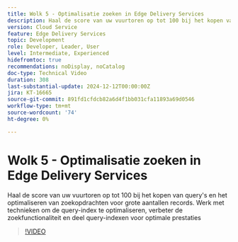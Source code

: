 ```yaml
---
title: Wolk 5 - Optimalisatie zoeken in Edge Delivery Services
description: Haal de score van uw vuurtoren op tot 100 bij het kopen van query's en het optimaliseren van zoekopdrachten voor grote aantallen records.
version: Cloud Service
feature: Edge Delivery Services
topic: Development
role: Developer, Leader, User
level: Intermediate, Experienced
hidefromtoc: true
recommendations: noDisplay, noCatalog
doc-type: Technical Video
duration: 308
last-substantial-update: 2024-12-12T00:00:00Z
jira: KT-16665
source-git-commit: 891fd1cfdcb82a6d4f1bb031cfa11893a69d0546
workflow-type: tm+mt
source-wordcount: '74'
ht-degree: 0%

---
```



# Wolk 5 - Optimalisatie zoeken in Edge Delivery Services

Haal de score van uw vuurtoren op tot 100 bij het kopen van query&#39;s en het optimaliseren van zoekopdrachten voor grote aantallen records. Werk met technieken om de query-index te optimaliseren, verbeter de zoekfunctionaliteit en deel query-indexen voor optimale prestaties

>[!VIDEO](https://video.tv.adobe.com/v/3440976/?learn=on&enablevpops)
